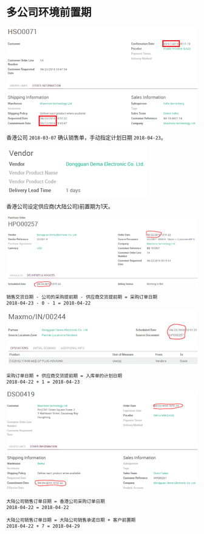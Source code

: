 # 多公司环境前置期

![HSO](_images/inter_company_lead_time5.PNG)

香港公司 `2018-03-07` 确认销售单，手动指定计划日期 `2018-04-23`。

![Vendor Lead Time](_images/inter_company_lead_time4.PNG)

香港公司设定供应商(大陆公司)前置期为1天。

![HPO](_images/inter_company_lead_time2.PNG)

```
销售交货日期 - 公司的采购提前期 - 供应商交货提前期 = 采购订单日期
2018-04-23 - 0 - 1 = 2018-04-22
```

![HDO](_images/inter_company_lead_time3.PNG)

```
采购订单日期 + 供应商交货提前期 = 入库单的计划日期
2018-04-22 + 1 = 2018-04-23
```

![DSO](_images/inter_company_lead_time.PNG)

```
大陆公司销售订单日期 = 香港公司采购订单日期
2018-04-22 = 2018-04-22

大陆公司销售订单日期 = 大陆公司销售承诺日期 + 客户前置期
2018-04-22 + 7 = 2018-04-29
```